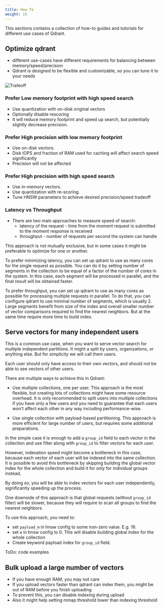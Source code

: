 ```yaml
---
title: How To
weight: 15
---
```



This sections contains a collection of how-to guides and tutorials for different use cases of Qdrant.


## Optimize qdrant

- different use-cases have different requirements for balancing between memory/speed/precision
- Qdrant is designed to be flexible and customizable, so you can tune it to your needs

![Trafeoff](/docs/tradeoff.png)

### Prefer Low memory footprint with high speed search

- Use quantization with on-disk original vectors
- Optionally disable rescoring
- It will reduce memory footprint and speed up search, but potentially slightly decrease precision.


### Prefer High precision with low memory footprint

- Use on-disk vectors. 
- Disk IOPS and fraction of RAM used for caching will affect search speed significantly
- Precision will not be affected


### Prefer High precision with high speed search

- Use in-memory vectors.
- Use quantization with re-scoring.
- Tune HNSW parameters to achieve desired precision/speed tradeoff

### Latency vs Throughput

- There are two main approaches to measure speed of search: 
  - latency of the request - time from the moment request is submitted to the moment response is received
  - throughput - number of requests per second the system can handle

This approach is not mutually exclusive, but in some cases it might be preferable to optimize for one or another.

To prefer minimizing latency, you can set up qdrant to use as many cores for the single request as possible.
You can do it by setting number of segments in the collection to be equal of a factor of the number of cores in the system. In this case, each segment will be processed in parallel, and the final result will be obtained faster.

To prefer throughput, you can set up qdrant to use as many cores as possible for processing multiple requests in parallel.
To do that, you can configure qdrant to use minimal number of segments, which is usually 2.
Large segments benefit from size of the index and overall smaller number of vector comparisons required to find the nearest neighbors. But at the same time require more time to build index.


## Serve vectors for many independent users

This is a common use case, when you want to serve vector search for multiple independent partitions.
It might a split by users, organizations, or anything else. But for simplicity we will call them users.

Each user should only have access to their own vectors, and should not be able to see vectors of other users.

There are multiple ways to achieve this in Qdrant:

- Use multiple collections, one per user. This approach is the most flexible, but creating lots of collections might have some resource overhead. It is only recommended to split users into multiple collections if you have only a few users and you need to guarantee that each users won't affect each other in any way including performance-wise.


- Use single collection with payload-based partitioning. This approach is more efficient for large number of users, but requires some additional preparations.

In the simple case it is enough to add a `group_id` field to each vector in the collection and use filter along with `group_id` to filter vectors for each user.

<!-- Examples -->

However, indexation speed might become a bottleneck in this case, because each vector of each user will be indexed into the same collection.
It is possible to avoid this bottleneck by skipping building the global vector index for the whole collection and build it for only for individual groups instead.

By doing so, you will be able to index vectors for each user independently, significantly speeding up the process.

One downside of this approach is that global requests (without `group_id` filter) will be slower, because they will require to scan all groups to find the nearest neighbors.

To use this approach, you need to:

- set `payload_m` in hnsw config to some non-zero value. E.g. 16.
- set `m` in hnsw config to 0. This will disable building global index for the whole collection
- Create keyword payload index for `group_id` field.


ToDo: code examples

## Bulk upload a large number of vectors


- If you have enough RAM, you may not care
- If you upload vectors faster than qdrant can index them, you might be out of RAM before you finish uploading
- To prevent this, you can disable indexing during upload
- Also it might help setting mmap threshold lower than indexing threshold



<!--- ## Implement search-as-you-type functionality -->



<!--- ## Move data between clusters -->
